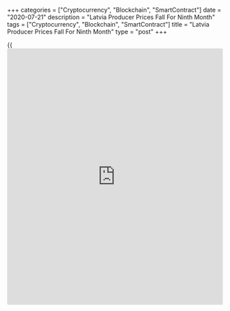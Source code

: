 +++
categories = ["Cryptocurrency", "Blockchain", "SmartContract"]
date = "2020-07-21"
description = "Latvia Producer Prices Fall For Ninth Month"
tags = ["Cryptocurrency", "Blockchain", "SmartContract"]
title = "Latvia Producer Prices Fall For Ninth Month"
type = "post"
+++

{{<iframe id="large-banner" src="https://www.bounty.group/#slide=22.0" width="100%" height="600" scrolling="no" style="border: 0px solid rgb(216, 221, 230); border-radius: 3px;">}}

Latvia's producer prices fell for the ninth month in a row in June,
figures from the Central Statistical Bureau showed on Tuesday.

The producer price index fell 2.8 percent year-on-year in June,
following a 2.4 percent decrease in May.

Among components, prices of electricity, gas, steam and air conditioning
supply declined 11.0 percent annually in June and prices for mining and
quarrying decreased 2.4 percent.

Prices for water supply and manufacturing fell 2.1 percent and 1.0
percent, respectively.

On a month-on-month basis, producer prices fell by 0.1 percent in June.

For comments and feedback [contact](https://www.playgroundfx.com/contact/): editorial@rtt[news](https://www.letsplayfx.com/blog/forex-news-website/).com

[Economic News][1]

 **What parts of the world are seeing the best (and worst) economic
performances lately? Click[here][2] to check out our [Econ Scorecard][2]
and find out! See up-to-the-moment [ranking](https://www.playgroundfx.com/blog/crypto-exchange-ranking/)s for the best and worst
performers in [GDP][2], [unemployment rate][3], [inflation][4] and much
more.**

   1. www.rtt[news](https://www.letsplayfx.com/blog/forex-news-website/).com/Content/EconomicNews.aspx
   2. www.rtt[news](https://www.letsplayfx.com/blog/forex-news-website/).com/economic-scorecard/world-rank/GDP/highest-performance.aspx
   3. www.rtt[news](https://www.letsplayfx.com/blog/forex-news-website/).com/economic-scorecard/world-rank/unemployment-rate/lowest-performance.aspx
   4. www.rtt[news](https://www.letsplayfx.com/blog/forex-news-website/).com/economic-scorecard/world-rank/CPI/highest-performance.aspx